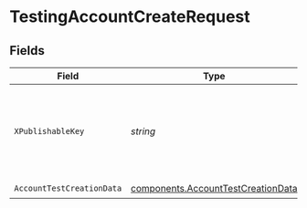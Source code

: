 # TestingAccountCreateRequest


## Fields

| Field                                                                                    | Type                                                                                     | Required                                                                                 | Description                                                                              |
| ---------------------------------------------------------------------------------------- | ---------------------------------------------------------------------------------------- | ---------------------------------------------------------------------------------------- | ---------------------------------------------------------------------------------------- |
| `XPublishableKey`                                                                        | *string*                                                                                 | :heavy_check_mark:                                                                       | The publicly viewable identifier used to identify a merchant division.                   |
| `AccountTestCreationData`                                                                | [components.AccountTestCreationData](../../models/components/accounttestcreationdata.md) | :heavy_check_mark:                                                                       | N/A                                                                                      |